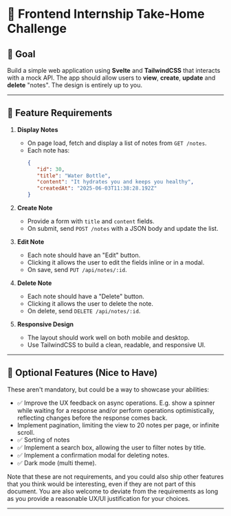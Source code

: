 # 🧪 Frontend Internship Take-Home Challenge

## 🧠 Goal

Build a simple web application using **Svelte** and **TailwindCSS** that interacts with a mock API. The app should allow users to **view**, **create**, **update** and **delete** "notes". The design is entirely up to you.

---

## 📄 Feature Requirements

1. **Display Notes**

   - On page load, fetch and display a list of notes from `GET /notes`.
   - Each note has:
     ```json
     {
     	"id": 30,
     	"title": "Water Bottle",
     	"content": "It hydrates you and keeps you healthy",
     	"createdAt": "2025-06-03T11:38:28.192Z"
     }
     ```

2. **Create Note**

   - Provide a form with `title` and `content` fields.
   - On submit, send `POST /notes` with a JSON body and update the list.

3. **Edit Note**

   - Each note should have an "Edit" button.
   - Clicking it allows the user to edit the fields inline or in a modal.
   - On save, send `PUT /api/notes/:id`.

4. **Delete Note**

   - Each note should have a "Delete" button.
   - Clicking it allows the user to delete the note.
   - On delete, send `DELETE /api/notes/:id`.

5. **Responsive Design**
   - The layout should work well on both mobile and desktop.
   - Use TailwindCSS to build a clean, readable, and responsive UI.

---

## 🚀 Optional Features (Nice to Have)

These aren't mandatory, but could be a way to showcase your abilities:

- ✅ Improve the UX feedback on async operations. E.g. show a spinner while waiting for a response and/or perform operations optimistically, reflecting changes before the response comes back.
- Implement pagination, limiting the view to 20 notes per page, or infinite scroll.
- ✅ Sorting of notes
- ✅ Implement a search box, allowing the user to filter notes by title.
- ✅ Implement a confirmation modal for deleting notes.
- ✅ Dark mode (multi theme).

Note that these are not requirements, and you could also ship other features that you think would be interesting, even if they are not part of this document. You are also welcome to deviate from the requirements as long as you provide a reasonable UX/UI justification for your choices.

---

